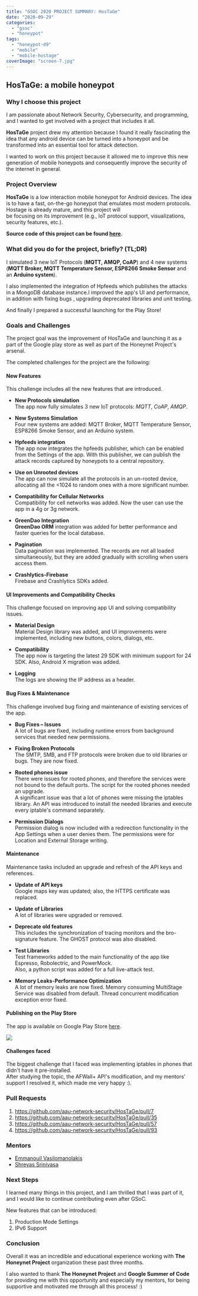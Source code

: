 ```yaml
---
title: "GSOC 2020 PROJECT SUMMARY: HosTaGe"
date: "2020-09-29"
categories: 
  - "gsoc"
  - "honeypot"
tags: 
  - "honeypot-d9"
  - "mobile"
  - "mobile-hostage"
coverImage: "screen-7.jpg"
---
```


## HosTaGe: a mobile honeypot

### Why I choose this project

I am passionate about Network Security, Cybersecurity, and programming, and I wanted to get involved with a project that includes it all.  
  
**HosTaGe** project drew my attention because I found it really fascinating the idea that any android device can be turned into a honeypot and be transformed into an essential tool for attack detection.  
  
I wanted to work on this project because it allowed me to improve this new generation of mobile honeypots and consequently improve the security of the internet in general.

### Project Overview

**HosTaGe** is a low interaction mobile honeypot for Android devices. The idea is to have a fast, on-the-go honeypot that emulates most modern protocols. Hostage is already mature, and this project will  
be focusing on its improvement (e.g., IoT protocol support, visualizations, security features, etc.).

**Source code of this project can be found [here](https://github.com/aau-network-security/HosTaGe).**

### What did you do for the project, briefly? (TL;DR)

I simulated 3 new IoT Protocols (**MQTT, AMQP, CoAP**) and 4 new systems (**MQTT Broker, MQTT Temperature Sensor, ESP8266 Smoke Sensor** and an **Arduino system**).  
  
I also implemented the integration of Hpfeeds which publishes the attacks in a MongoDB database instance.I improved the app's UI and performance, in addition with fixing bugs , upgrading deprecated libraries and unit testing.  
  
And finally I prepared a successful launching for the Play Store!

### Goals and Challenges

The project goal was the improvement of HosTaGe and launching it as a part of the Google play store as well as part of the Honeynet Project's arsenal.

The completed challenges for the project are the following:

#### New Features

This challenge includes all the new features that are introduced.

- **New Protocols simulation**  
    The app now fully simulates 3 new IoT protocols: _MQTT_, _CoAP_, _AMQP_.  
    
- **New Systems Simulation**  
    Four new systems are added: MQTT Broker, MQTT Temperature Sensor, ESP8266 Smoke Sensor, and an Arduino system.  
    
- **Hpfeeds integration**  
    The app now integrates the hpfeeds publisher, which can be enabled from the Settings of the app. With this publisher, we can publish the attack records captured by honeypots to a central repository.  
    
- **Use on Unrooted devices**  
    The app can now simulate all the protocols in an un-rooted device, allocating all the <1024 to random ones with a more significant number.  
    
- **Compatibility for Cellular Networks**  
    Compatibility for cell networks was added. Now the user can use the app in a 4g or 3g network.  
    
- **GreenDao Integration**  
    **GreenDao ORM** integration was added for better performance and faster queries for the local database.  
    
- **Pagination**  
    Data pagination was implemented. The records are not all loaded simultaneously, but they are added gradually with scrolling when users access them.  
    
- **Crashlytics-Firebase**  
    Firebase and Crashlytics SDKs added.

#### **UI Improvements and Compatibility Checks**

This challenge focused on improving app UI and solving compatibility issues.

- **Material Design**  
    Material Design library was added, and UI improvements were implemented, including new buttons, colors, dialogs, etc.  
    
- **Compatibility**  
    The app now is targeting the latest 29 SDK with minimum support for 24 SDK. Also, Android X migration was added.  
    
- **Logging**  
    The logs are showing the IP address as a header.

#### **Bug Fixes & Maintenance**

This challenge involved bug fixing and maintenance of existing services of the app.

- **Bug Fixes – Issues**  
    A lot of bugs are fixed, including runtime errors from background services that needed new permissions.  
    
- **Fixing Broken Protocols**  
    The SMTP, SMB, and FTP protocols were broken due to old libraries or bugs. They are now fixed.  
    
- **Rooted phones issue**  
    There were issues for rooted phones, and therefore the services were not bound to the default ports. The script for the rooted phones needed an upgrade.  
    A significant issue was that a lot of phones were missing the iptables library. An API was introduced to install the needed libraries and execute every iptable's command separately.  
    
- **Permission Dialogs**  
    Permission dialog is now included with a redirection functionality in the App Settings when a user denies them. The permissions were for Location and External Storage writing.

#### **Maintenance**

Maintenance tasks included an upgrade and refresh of the API keys and references.

- **Update of API keys**  
    Google maps key was updated; also, the HTTPS certificate was replaced.  
    
- **Update of Libraries**  
    A lot of libraries were upgraded or removed.  
    
- **Deprecate old features**  
    This includes the synchronization of tracing monitors and the bro-signature feature. The GHOST protocol was also disabled.  
    
- **Test Libraries**  
    Test frameworks added to the main functionality of the app like Espresso, Robolectric, and PowerMock.  
    Also, a python script was added for a full live-attack test.  
    
- **Memory Leaks-Performance Optimization**  
    A lot of memory leaks are now fixed. Memory consuming MultiStage Service was disabled from default. Thread concurrent modification exception error fixed.

#### **Publishing on the Play Store**

The app is available on Google Play Store [here](https://play.google.com/store/apps/details?id=dk.aau.netsec.hostage&hl=el).

![](images/alert.gif)

#### **Challenges faced**

The biggest challenge that I faced was implementing iptables in phones that didn't have it pre-installed.  
After studying the topic, the AFWall+ API's modification, and my mentors' support I resolved it, which made me very happy :).

### Pull Requests

1. https://github.com/aau-network-security/HosTaGe/pull/7
2. https://github.com/aau-network-security/HosTaGe/pull/35
3. https://github.com/aau-network-security/HosTaGe/pull/57
4. https://github.com/aau-network-security/HosTaGe/pull/93

### Mentors

- [Emmanouil Vasilomanolakis](https://mvasiloma.com/)
- [Shreyas Srinivasa](https://sastry17.github.io/)

### Next Steps

I learned many things in this project, and I am thrilled that I was part of it, and I would like to continue contributing even after GSoC.

New features that can be introduced:

1. Production Mode Settings
2. IPv6 Support

### Conclusion

Overall it was an incredible and educational experience working with **The Honeynet Project** organization these past three months.  
  
I also wanted to thank **The Honeynet Project** and **Google Summer of Code** for providing me with this opportunity and especially my mentors, for being supportive and motivated me through all this process! :)
